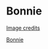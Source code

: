 # Bonnie

[Image credits](http://media.wizards.com/2018/dnd/dragon/21/DRA21_WDH_Preview_ff.pdf)

[Bonnie](../images/Bonnie.jpg)
